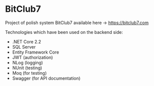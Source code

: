 # BitClub7
Project of polish system BitClub7 available here -> https://bitclub7.com

Technologies which have been used on the backend side:
* .NET Core 2.2
* SQL Server
* Entity Framework Core
* JWT (authorization)
* NLog (logging)
* NUnit (testing)
* Moq (for testing)
* Swagger (for API documentation)
